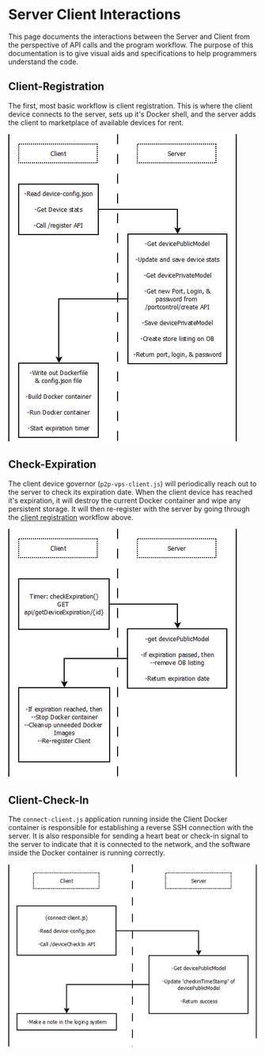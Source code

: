 # Server Client Interactions #
This page documents the interactions between the Server and Client from the
perspective of API calls and the program workflow.
The purpose of this documentation is to give visual
aids and specifications to help programmers understand the code.

## Client-Registration
The first, most basic workflow is client registration. This is where the client
device connects to the server, sets up it's Docker shell, and the server adds
the client to marketplace of available devices for rent.

![images/client-registration.jpg](images/client-registration.jpg)

## Check-Expiration
The client device governor (`p2p-vps-client.js`) will periodically reach out to
the server to check its expiration date.
When the client device has reached it's expiration, it will destroy the current
Docker container and wipe any persistent storage. It will then re-register
with the server by going through the [client registration](#client-registration)
workflow above.

![images/client-check-expiration.jpg](images/client-check-expiration.jpg)

## Client-Check-In
The `connect-client.js` application running inside the Client Docker container is
responsible for establishing a reverse SSH connection with the server. It is also
responsible for sending a heart beat or check-in signal to the server to indicate
that it is connected to the network, and the software inside the Docker container
is running correctly.

![images/client-check-in.jpg](images/client-check-in.jpg)
